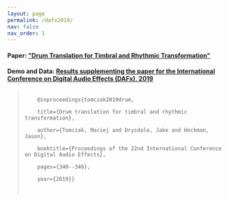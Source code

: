 ```yaml
---
layout: page
permalink: /dafx2019/
nav: false
nav_order: 1
---
```



#### Paper: <a href="http://www.open-access.bcu.ac.uk/13022/1/DAFx2019_paper_25.pdf">"Drum Translation for Timbral and Rhythmic Transformation"</a>

#### Demo and Data: <a href="../maciek.github.io/Drum-Translation-for-Timbral-and-Rhythmic-Transformation">Results supplementing the paper for the International Conference on Digital Audio Effects (DAFx), 2019</a>

<blockquote><code>
    @inproceedings&#123;tomczak2019drum,<br />
    title=&#123;Drum translation for timbral and rhythmic transformation&#125;,<br />
    author=&#123;Tomczak, Maciej and Drysdale, Jake and Hockman, Jason&#125;,<br />
    booktitle=&#123;Proceedings of the 22nd International Conference on Digital Audio Effects&#125;,<br />
    pages=&#123;340--346&#125;,<br />
    year=&#123;2019&#125;&#125;<br />
    </code>
</blockquote>